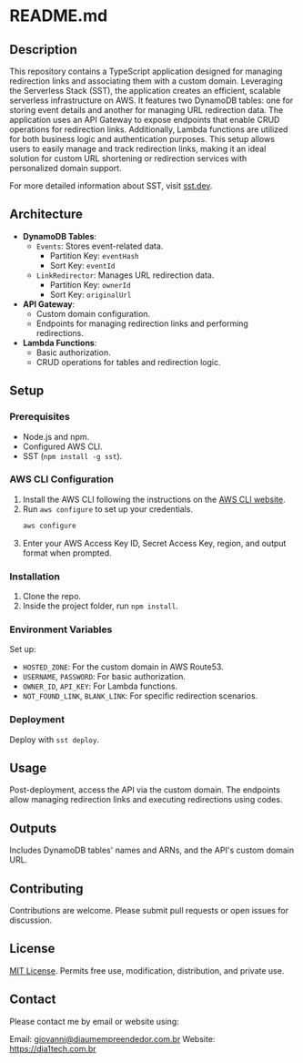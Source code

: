 # README.md

## Description

This repository contains a TypeScript application designed for managing redirection links and associating them with a custom domain. Leveraging the Serverless Stack (SST), the application creates an efficient, scalable serverless infrastructure on AWS. It features two DynamoDB tables: one for storing event details and another for managing URL redirection data. The application uses an API Gateway to expose endpoints that enable CRUD operations for redirection links. Additionally, Lambda functions are utilized for both business logic and authentication purposes. This setup allows users to easily manage and track redirection links, making it an ideal solution for custom URL shortening or redirection services with personalized domain support.

For more detailed information about SST, visit [sst.dev](https://sst.dev).

## Architecture

- **DynamoDB Tables**:
  - `Events`: Stores event-related data.
    - Partition Key: `eventHash`
    - Sort Key: `eventId`
  - `LinkRedirector`: Manages URL redirection data.
    - Partition Key: `ownerId`
    - Sort Key: `originalUrl`
- **API Gateway**:
  - Custom domain configuration.
  - Endpoints for managing redirection links and performing redirections.
- **Lambda Functions**:
  - Basic authorization.
  - CRUD operations for tables and redirection logic.

## Setup

### Prerequisites

- Node.js and npm.
- Configured AWS CLI.
- SST (`npm install -g sst`).

### AWS CLI Configuration

1. Install the AWS CLI following the instructions on the [AWS CLI website](https://aws.amazon.com/cli/).
2. Run `aws configure` to set up your credentials.
    ```bash
    aws configure
    ```
3. Enter your AWS Access Key ID, Secret Access Key, region, and output format when prompted.

### Installation

1. Clone the repo.
2. Inside the project folder, run `npm install`.

### Environment Variables

Set up:
- `HOSTED_ZONE`: For the custom domain in AWS Route53.
- `USERNAME`, `PASSWORD`: For basic authorization.
- `OWNER_ID`, `API_KEY`: For Lambda functions.
- `NOT_FOUND_LINK`, `BLANK_LINK`: For specific redirection scenarios.

### Deployment

Deploy with `sst deploy`.

## Usage

Post-deployment, access the API via the custom domain. The endpoints allow managing redirection links and executing redirections using codes.

## Outputs

Includes DynamoDB tables' names and ARNs, and the API's custom domain URL.

## Contributing

Contributions are welcome. Please submit pull requests or open issues for discussion.

## License

[MIT License](https://opensource.org/licenses/MIT). Permits free use, modification, distribution, and private use.

## Contact

Please contact me by email or website using:

Email: giovanni@diaumempreendedor.com.br
Website: https://dia1tech.com.br